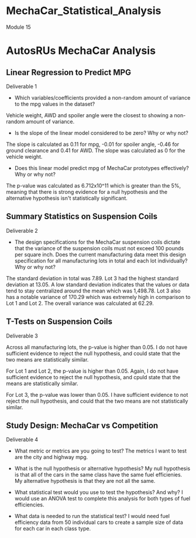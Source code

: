 # MechaCar_Statistical_Analysis

Module 15

# AutosRUs MechaCar Analysis

## Linear Regression to Predict MPG
Deliverable 1

* Which variables/coefficients provided a non-random amount of variance to the mpg values in the dataset?

Vehicle weight, AWD and spoiler angle were the closest to showing a non-random amount of variance.

* Is the slope of the linear model considered to be zero? Why or why not?

The slope is calculated as 0.11 for mpg, -0.01 for spoiler angle, -0.46 for ground clearance and 0.41 for AWD. The slope was calculated as 0 for the vehicle weight. 

* Does this linear model predict mpg of MechaCar prototypes effectively? Why or why not?

The p-value was calculated as 6.712x10^11 which is greater than the 5%, meaning that there is strong evidence for a null hypothesis and the alternative hypothesis isn't statistically significant.


## Summary Statistics on Suspension Coils
Deliverable 2

* The design specifications for the MechaCar suspension coils dictate that the variance of the suspension coils must not exceed 100 pounds per square inch. Does the current manufacturing data meet this design specification for all manufacturing lots in total and each lot individually? Why or why not?

The standard deviation in total was 7.89. Lot 3 had the highest standard deviation at 13.05. A low standard deviation indicates that the values or data tend to stay centralized around the mean which was 1,498.78. Lot 3 also has a notable variance of 170.29 which was extremely high in comparison to Lot 1 and Lot 2. The overall variance was calculated at 62.29.


## T-Tests on Suspension Coils
Deliverable 3

Across all manufacturing lots, the p-value is higher than 0.05. I do not have sufficient evidence to reject the null hypothesis, and could state that the two means are statistically similar.

For Lot 1 and Lot 2, the p-value is higher than 0.05. Again, I do not have sufficient evidence to reject the null hypothesis, and cpuld state that the means are statistically similar.

For Lot 3, the p-value was lower than 0.05. I have sufficient evidence to not reject the null hypothesis, and could that the two means are not statistically similar.


## Study Design: MechaCar vs Competition
Deliverable 4

* What metric or metrics are you going to test?
The metrics I want to test are the city and highway mpg.

* What is the null hypothesis or alternative hypothesis?
My null hypothesis is that all of the cars in the same class have the same fuel efficienies. My alternative hypothesis is that they are not all the same.

* What statistical test would you use to test the hypothesis? And why?
I would use an ANOVA test to complete this analysis for both types of fuel efficiencies.

* What data is needed to run the statistical test?
I would need fuel efficiency data from 50 individual cars to create a sample size of data for each car in each class type.